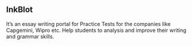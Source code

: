 ## InkBlot
It’s an essay writing portal for Practice Tests for the companies like Capgemini, Wipro etc. Help students to analysis and improve their writing and grammar skills.
